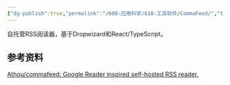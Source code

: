 ```yaml
---
{"dg-publish":true,"permalink":"/600-应用科学/610-工具软件/CommaFeed/","tags":["RSS","Web/Blog"],"noteIcon":""}
---
```


自托管RSS阅读器，基于Dropwizard和React/TypeScript。


## 参考资料
[Athou/commafeed: Google Reader inspired self-hosted RSS reader.](https://github.com/Athou/commafeed/)